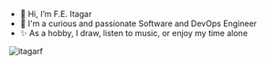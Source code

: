 - 👋 Hi, I’m F.E. Itagar
- 🌱 I'm a curious and passionate Software and DevOps Engineer 
- ✨ As a hobby, I draw, listen to music, or enjoy my time alone


<!--<p><img  src="https://github-readme-stats.vercel.app/api/top-langs?username=itagarf&show_icons=true&locale=en&layout=compact" alt="itagarf" /></p>-->

<p>&nbsp;<img src="https://github-readme-stats.vercel.app/api?username=itagarf&show_icons=true&locale=en&hide=issues" alt="itagarf" /></p>

<!-- <p><img src="https://github-readme-streak-stats.herokuapp.com/?user=itagarf&theme=dark" alt="itagarf" /></p> -->

<!---
itagarf/itagarf is a ✨ special ✨ repository because its `README.md` (this file) appears on your GitHub profile.
You can click the Preview link to take a look at your changes.
--->

